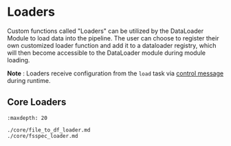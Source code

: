 <!--
SPDX-FileCopyrightText: Copyright (c) 2022-2023, NVIDIA CORPORATION & AFFILIATES. All rights reserved.
SPDX-License-Identifier: Apache-2.0

Licensed under the Apache License, Version 2.0 (the "License");
you may not use this file except in compliance with the License.
You may obtain a copy of the License at

http://www.apache.org/licenses/LICENSE-2.0

Unless required by applicable law or agreed to in writing, software
distributed under the License is distributed on an "AS IS" BASIS,
WITHOUT WARRANTIES OR CONDITIONS OF ANY KIND, either express or implied.
See the License for the specific language governing permissions and
limitations under the License.
-->

# Loaders

Custom functions called "Loaders" can be utilized by the DataLoader Module to load data into the pipeline. The user can choose to register their own customized loader function and add it to a dataloader registry, which will then become accessible to the DataLoader module during module loading.

**Note** :  Loaders receive configuration from the `load` task  via [control message](../../developer_guide/guides/9_control_messages.md) during runtime.

## Core Loaders

```{toctree}
:maxdepth: 20

./core/file_to_df_loader.md
./core/fsspec_loader.md

```
